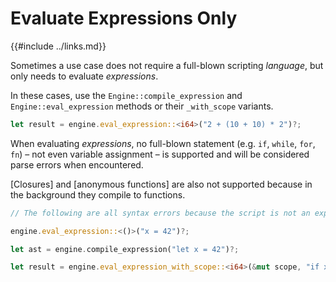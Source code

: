 Evaluate Expressions Only
========================

{{#include ../links.md}}

Sometimes a use case does not require a full-blown scripting _language_, but only needs to evaluate _expressions_.

In these cases, use the `Engine::compile_expression` and `Engine::eval_expression` methods or their `_with_scope` variants.

```rust no_run
let result = engine.eval_expression::<i64>("2 + (10 + 10) * 2")?;
```

When evaluating _expressions_, no full-blown statement (e.g. `if`, `while`, `for`, `fn`) &ndash; not even variable assignment &ndash;
is supported and will be considered parse errors when encountered.

[Closures] and [anonymous functions] are also not supported because in the background they compile to functions.

```rust no_run
// The following are all syntax errors because the script is not an expression.

engine.eval_expression::<()>("x = 42")?;

let ast = engine.compile_expression("let x = 42")?;

let result = engine.eval_expression_with_scope::<i64>(&mut scope, "if x { 42 } else { 123 }")?;
```
